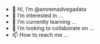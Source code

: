 - 👋 Hi, I’m @amremadvegadata
- 👀 I’m interested in ...
- 🌱 I’m currently learning ...
- 💞️ I’m looking to collaborate on ...
- 📫 How to reach me ...

<!---
amremadvegadata/amremadvegadata is a ✨ special ✨ repository because its `README.md` (this file) appears on your GitHub profile.
You can click the Preview link to take a look at your changes.
--->
